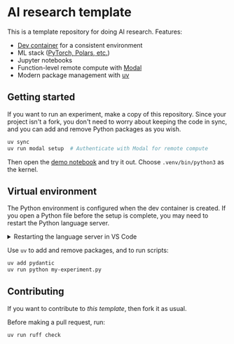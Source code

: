 # AI research template

This is a template repository for doing AI research. Features:

- [Dev container][dc] for a consistent environment
- ML stack ([PyTorch, Polars, etc.](pyproject.toml))
- Jupyter notebooks
- Function-level remote compute with [Modal]
- Modern package management with [uv]


## Getting started

If you want to run an experiment, make a copy of this repository. Since your project isn't a fork, you don't need to worry about keeping the code in sync, and you can add and remove Python packages as you wish.

```bash
uv sync
uv run modal setup  # Authenticate with Modal for remote compute
```

Then open the [demo notebook](notebook.ipynb) and try it out. Choose `.venv/bin/python3` as the kernel.


## Virtual environment

The Python environment is configured when the dev container is created. If you open a Python file before the setup is complete, you may need to restart the Python language server.

<details>
    <summary>Restarting the language server in VS Code</summary>
    <ol>
        <li>Open a <code>.py</code> or <code>.ipynb</code> file</li>
        <li>Open the command pallette with <kbd>⇧</kbd><kbd>⌘</kbd><kbd>P</kbd> or <kbd>Ctrl</kbd><kbd>Shift</kbd><kbd>P</kbd></li>
        <li>Run <em>Python: Restart Language Server</em>.</li>
    </ol>
</details>

Use `uv` to add and remove packages, and to run scripts:

```bash
uv add pydantic
uv run python my-experiment.py
```

[dc]: https://containers.dev
[Modal]: https://modal.com
[uv]: https://astral.sh/uv


## Contributing

If you want to contribute to _this template_, then fork it as usual.

Before making a pull request, run:

```bash
uv run ruff check
```
